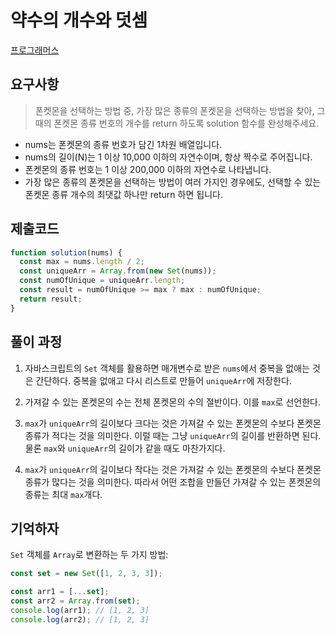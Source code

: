 # 약수의 개수와 덧셈

[프로그래머스](https://programmers.co.kr/learn/courses/30/lessons/1845)

## 요구사항

> 폰켓몬을 선택하는 방법 중, 가장 많은 종류의 폰켓몬을 선택하는 방법을 찾아, 그때의 폰켓몬 종류 번호의 개수를 return 하도록 solution 함수를 완성해주세요.

- nums는 폰켓몬의 종류 번호가 담긴 1차원 배열입니다.
- nums의 길이(N)는 1 이상 10,000 이하의 자연수이며, 항상 짝수로 주어집니다.
- 폰켓몬의 종류 번호는 1 이상 200,000 이하의 자연수로 나타냅니다.
- 가장 많은 종류의 폰켓몬을 선택하는 방법이 여러 가지인 경우에도, 선택할 수 있는 폰켓몬 종류 개수의 최댓값 하나만 return 하면 됩니다.

## 제출코드

```javascript
function solution(nums) {
  const max = nums.length / 2;
  const uniqueArr = Array.from(new Set(nums));
  const numOfUnique = uniqueArr.length;
  const result = numOfUnique >= max ? max : numOfUnique;
  return result;
}
```

## 풀이 과정

1. 자바스크립트의 `Set` 객체를 활용하면 매개변수로 받은 `nums`에서 중복을 없애는 것은 간단하다. 중복을 없애고 다시 리스트로 만들어 `uniqueArr`에 저장한다.

2. 가져갈 수 있는 폰켓몬의 수는 전체 폰켓몬의 수의 절반이다. 이를 `max`로 선언한다.

3. `max`가 `uniqueArr`의 길이보다 크다는 것은 가져갈 수 있는 폰켓몬의 수보다 폰켓몬 종류가 적다는 것을 의미한다. 이럴 때는 그냥 `uniqueArr`의 길이를 반환하면 된다. 물론 `max`와 `uniqueArr`의 길이가 같을 때도 마찬가지다.

4. `max`가 `uniqueArr`의 길이보다 작다는 것은 가져갈 수 있는 폰켓몬의 수보다 폰켓몬 종류가 많다는 것을 의미한다. 따라서 어떤 조합을 만들던 가져갈 수 있는 폰켓몬의 종류는 최대 `max`개다.

## 기억하자

`Set` 객체를 `Array`로 변환하는 두 가지 방법:

```javascript
const set = new Set([1, 2, 3, 3]);

const arr1 = [...set];
const arr2 = Array.from(set);
console.log(arr1); // [1, 2, 3]
console.log(arr2); // [1, 2, 3]
```
